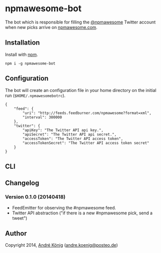 # npmawesome-bot

The bot which is responsible for filling the [@npmawesome](http://twitter.com/npmawesome) Twitter account when new picks arrive on [npmawesome.com](http://npmawesome.com).

## Installation

Install with [npm](https://npmjs.org/package/npmawesome-bot).

    npm i -g npmawesome-bot

## Configuration

The bot will create an configuration file in your home directory on the initial run (`$HOME/.npmawesomebotrc`).

    {
        "feed": {
            "uri": "http://feeds.feedburner.com/npmawesome?format=xml",
            "interval": 300000
        },
        "twitter": {
            "apiKey": "The Twitter API api key.",
            "apiSecret": "The Twitter API api secret.",
            "accessToken": "The Twitter API access token",
            "accessTokenSecret": "The Twitter API access token secret"    
        }
    }

## CLI

## Changelog

### Version 0.1.0 (20140418)

- FeedEmitter for observing the #npmawesome feed.
- Twitter API abstraction ("if there is a new #npmawesome pick, send a tweet")

## Author

Copyright 2014, [André König](http://iam.andrekoenig.info) (andre.koenig@posteo.de)